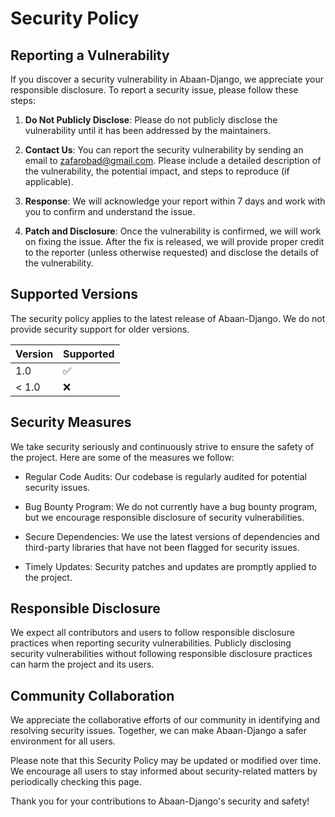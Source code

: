 # Security Policy

## Reporting a Vulnerability

If you discover a security vulnerability in Abaan-Django, we appreciate your responsible disclosure. To report a security issue, please follow these steps:

1. **Do Not Publicly Disclose**: Please do not publicly disclose the vulnerability until it has been addressed by the maintainers.

2. **Contact Us**: You can report the security vulnerability by sending an email to [zafarobad@gmail.com](mailto:zafarobad@gmail.com). Please include a detailed description of the vulnerability, the potential impact, and steps to reproduce (if applicable). 

3. **Response**: We will acknowledge your report within 7 days and work with you to confirm and understand the issue.

4. **Patch and Disclosure**: Once the vulnerability is confirmed, we will work on fixing the issue. After the fix is released, we will provide proper credit to the reporter (unless otherwise requested) and disclose the details of the vulnerability.

## Supported Versions

The security policy applies to the latest release of Abaan-Django. We do not provide security support for older versions.

| Version | Supported          |
| ------- | ------------------ |
|   1.0   | :white_check_mark: |
| < 1.0   | :x:                |

## Security Measures

We take security seriously and continuously strive to ensure the safety of the project. Here are some of the measures we follow:

- Regular Code Audits: Our codebase is regularly audited for potential security issues.

- Bug Bounty Program: We do not currently have a bug bounty program, but we encourage responsible disclosure of security vulnerabilities.

- Secure Dependencies: We use the latest versions of dependencies and third-party libraries that have not been flagged for security issues.

- Timely Updates: Security patches and updates are promptly applied to the project.

## Responsible Disclosure

We expect all contributors and users to follow responsible disclosure practices when reporting security vulnerabilities. Publicly disclosing security vulnerabilities without following responsible disclosure practices can harm the project and its users. 

## Community Collaboration

We appreciate the collaborative efforts of our community in identifying and resolving security issues. Together, we can make Abaan-Django a safer environment for all users.

Please note that this Security Policy may be updated or modified over time. We encourage all users to stay informed about security-related matters by periodically checking this page.

Thank you for your contributions to Abaan-Django's security and safety!
